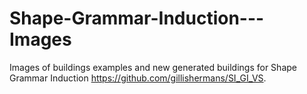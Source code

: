 # Shape-Grammar-Induction---Images
Images of buildings examples and new generated buildings for Shape Grammar Induction https://github.com/gillishermans/SI_GI_VS.
